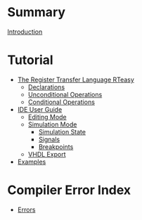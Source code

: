 # Summary

[Introduction](README.md)

# Tutorial

- [The Register Transfer Language RTeasy](tutorial/lang/README.md)
  - [Declarations]()
  - [Unconditional Operations]()
  - [Conditional Operations]()
- [IDE User Guide](tutorial/ide/README.md)
  - [Editing Mode]()
  - [Simulation Mode]()
    - [Simulation State]()
    - [Signals]()
    - [Breakpoints]()
  - [VHDL Export]()
- [Examples](tutorial/examples/README.md)

# Compiler Error Index

- [Errors](compiler-error-index/errors.md)
